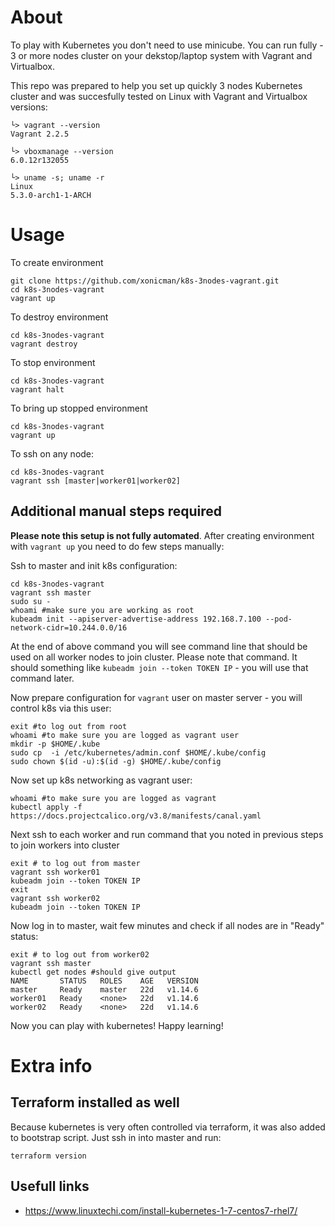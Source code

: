 # About
To play with Kubernetes you don't need to use minicube. You can run fully - 3 or more nodes cluster on your dekstop/laptop system with Vagrant and Virtualbox. 

This repo was prepared to help you set up quickly 3 nodes Kubernetes cluster and was succesfully tested on Linux with Vagrant and Virtualbox versions:

    └> vagrant --version
    Vagrant 2.2.5

    └> vboxmanage --version
    6.0.12r132055
        
    └> uname -s; uname -r
    Linux
    5.3.0-arch1-1-ARCH

# Usage

To create environment

    git clone https://github.com/xonicman/k8s-3nodes-vagrant.git 
    cd k8s-3nodes-vagrant
    vagrant up

To destroy environment
    
    cd k8s-3nodes-vagrant
    vagrant destroy
    
To stop environment

    cd k8s-3nodes-vagrant
    vagrant halt

To bring up stopped environment

    cd k8s-3nodes-vagrant
    vagrant up

To ssh on any node:

    cd k8s-3nodes-vagrant
    vagrant ssh [master|worker01|worker02]
     
    
## Additional manual steps required
**Please note this setup is not fully automated**.
After creating environment with `vagrant up` you need
to do few steps manually:

Ssh to master and init k8s configuration:

    cd k8s-3nodes-vagrant
    vagrant ssh master
    sudo su -
    whoami #make sure you are working as root
    kubeadm init --apiserver-advertise-address 192.168.7.100 --pod-network-cidr=10.244.0.0/16
 
At the end of above command you will see command line that should be used 
 on all worker nodes to join cluster. Please note that command. It should 
 something like `kubeadm join --token TOKEN IP` - you will use that command later.
 
Now prepare configuration for `vagrant` user on master server - you
will control k8s via this user:

    exit #to log out from root
    whoami #to make sure you are logged as vagrant user
    mkdir -p $HOME/.kube
    sudo cp  -i /etc/kubernetes/admin.conf $HOME/.kube/config
    sudo chown $(id -u):$(id -g) $HOME/.kube/config
    
Now set up k8s networking as vagrant user:

    whoami #to make sure you are logged as vagrant
    kubectl apply -f https://docs.projectcalico.org/v3.8/manifests/canal.yaml

Next ssh to each worker and run command that you noted in previous steps to join workers into cluster

    exit # to log out from master
    vagrant ssh worker01
    kubeadm join --token TOKEN IP
    exit
    vagrant ssh worker02
    kubeadm join --token TOKEN IP
    
Now log in to master, wait few minutes and check if all nodes are in "Ready" status:

    exit # to log out from worker02
    vagrant ssh master
    kubectl get nodes #should give output
    NAME       STATUS   ROLES    AGE   VERSION
    master     Ready    master   22d   v1.14.6
    worker01   Ready    <none>   22d   v1.14.6
    worker02   Ready    <none>   22d   v1.14.6

     
Now you can play with kubernetes! Happy learning!
     
# Extra info
 
## Terraform installed as well
Because kubernetes is very often controlled via terraform, it was also added to bootstrap script. Just ssh in into master and run:

    terraform version

## Usefull links
* https://www.linuxtechi.com/install-kubernetes-1-7-centos7-rhel7/
